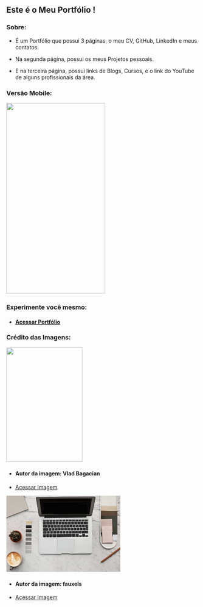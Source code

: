 ## Este é o Meu Portfólio !

### Sobre:

* É um Portfólio que possui 3 páginas, o meu CV, GitHub, LinkedIn e meus contatos.

* Na segunda página, possui os meus Projetos pessoais.

* E na terceira página, possui links de Blogs, Cursos, e o link do YouTube de alguns profissionais da área.

### Versão Mobile:

<img src="imagens/portfolio.gif" height="500px" width="260px" />

### Experimente você mesmo:

* #### [Acessar Portfólio](https://joao3872.github.io/Meu-Portfolio/)

### Crédito das Imagens:

<img src="imagens/imagem_fundo.png" height="300px" width="200px" />

* #### Autor da imagem: Vlad Bagacian

* <a href="https://www.pexels.com/pt-br/foto/oculos-de-sol-pretos-em-superficie-de-madeira-marrom-1028442/" target="_blank">Acessar Imagem</a>


<img src="imagens/fundo_imagem.png" height="200px" width="300px" />

* #### Autor da imagem: fauxels

* <a href="https://www.pexels.com/photo/photo-of-laptop-near-coffee-3184458/" target="_blank">Acessar Imagem</a>
